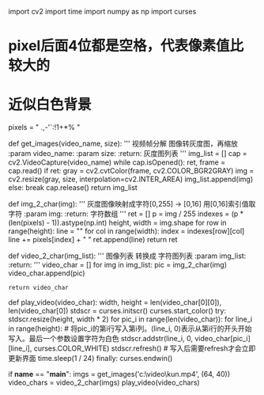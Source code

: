 import cv2
import time
import numpy as np
import curses

# pixel后面4位都是空格，代表像素值比较大的
# 近似白色背景
pixels = " .,-'`:!1+*%    "


def get_images(video_name, size):
    '''
    视频帧分解
    图像转灰度图，再缩放
    :param video_name:
    :param size:
    :return: 灰度图列表
    '''
    img_list = []
    cap = cv2.VideoCapture(video_name)
    while cap.isOpened():
        ret, frame = cap.read()
        if ret:
            gray = cv2.cvtColor(frame, cv2.COLOR_BGR2GRAY)
            img = cv2.resize(gray, size, interpolation=cv2.INTER_AREA)
            img_list.append(img)
        else:
            break
    cap.release()
    return img_list


def img_2_char(img):
    '''
    灰度图像映射成字符[0,255] -> [0,16]
    用[0,16]索引值取字符
    :param img:
    :return:  字符数组
    '''
    ret = []
    p = img / 255
    indexes = (p * (len(pixels) - 1)).astype(np.int)
    height, width = img.shape
    for row in range(height):
        line = ""
        for col in range(width):
            index = indexes[row][col]
            line += pixels[index] + " "
        ret.append(line)
    return ret


def video_2_char(img_list):
    '''
    图像列表 转换成 字符图列表
    :param img_list:
    :return:
    '''
    video_char = []
    for img in img_list:
        pic = img_2_char(img)
        video_char.append(pic)

    return video_char


def play_video(video_char):
    width, height = len(video_char[0][0]), len(video_char[0])
    stdscr = curses.initscr()
    curses.start_color()
    try:
        stdscr.resize(height, width * 2)
        for pic_i in range(len(video_char)):
            for line_i in range(height):
                # 将pic_i的第i行写入第i列。(line_i, 0)表示从第i行的开头开始写入。最后一个参数设置字符为白色
                stdscr.addstr(line_i, 0, video_char[pic_i][line_i], curses.COLOR_WHITE)
            stdscr.refresh()  # 写入后需要refresh才会立即更新界面
            time.sleep(1 / 24)
    finally:
        curses.endwin()


if __name__ == "__main__":
    imgs = get_images('c:\\video\\kun.mp4', (64, 40))
    video_chars = video_2_char(imgs)
    play_video(video_chars)


